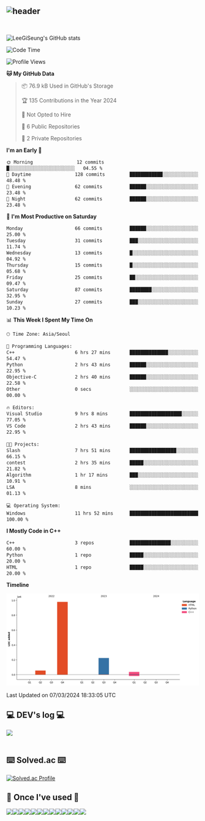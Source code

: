 <div align="left">
  
![header](https://capsule-render.vercel.app/api?type=waving&color=timeGradient&text=LeeGiSeung👋&animation=twinkling&fontSize=35&fontAlignY=40&fontAlign=70&height=250)
---
<br>

![LeeGiSeung's GitHub stats](https://github-readme-stats.vercel.app/api?username=LeeGiSeung&show_icons=true&theme=dark)

<!--START_SECTION:waka-->
![Code Time](http://img.shields.io/badge/Code%20Time-45%20hrs%2028%20mins-blue)

![Profile Views](http://img.shields.io/badge/Profile%20Views-172-blue)

**🐱 My GitHub Data** 

> 📦 76.9 kB Used in GitHub's Storage 
 > 
> 🏆 135 Contributions in the Year 2024
 > 
> 🚫 Not Opted to Hire
 > 
> 📜 6 Public Repositories 
 > 
> 🔑 2 Private Repositories 
 > 
**I'm an Early 🐤** 

```text
🌞 Morning                12 commits          █░░░░░░░░░░░░░░░░░░░░░░░░   04.55 % 
🌆 Daytime                128 commits         ████████████░░░░░░░░░░░░░   48.48 % 
🌃 Evening                62 commits          ██████░░░░░░░░░░░░░░░░░░░   23.48 % 
🌙 Night                  62 commits          ██████░░░░░░░░░░░░░░░░░░░   23.48 % 
```
📅 **I'm Most Productive on Saturday** 

```text
Monday                   66 commits          ██████░░░░░░░░░░░░░░░░░░░   25.00 % 
Tuesday                  31 commits          ███░░░░░░░░░░░░░░░░░░░░░░   11.74 % 
Wednesday                13 commits          █░░░░░░░░░░░░░░░░░░░░░░░░   04.92 % 
Thursday                 15 commits          █░░░░░░░░░░░░░░░░░░░░░░░░   05.68 % 
Friday                   25 commits          ██░░░░░░░░░░░░░░░░░░░░░░░   09.47 % 
Saturday                 87 commits          ████████░░░░░░░░░░░░░░░░░   32.95 % 
Sunday                   27 commits          ███░░░░░░░░░░░░░░░░░░░░░░   10.23 % 
```


📊 **This Week I Spent My Time On** 

```text
🕑︎ Time Zone: Asia/Seoul

💬 Programming Languages: 
C++                      6 hrs 27 mins       ██████████████░░░░░░░░░░░   54.47 % 
Python                   2 hrs 43 mins       ██████░░░░░░░░░░░░░░░░░░░   22.95 % 
Objective-C              2 hrs 40 mins       ██████░░░░░░░░░░░░░░░░░░░   22.58 % 
Other                    0 secs              ░░░░░░░░░░░░░░░░░░░░░░░░░   00.00 % 

🔥 Editors: 
Visual Studio            9 hrs 8 mins        ███████████████████░░░░░░   77.05 % 
VS Code                  2 hrs 43 mins       ██████░░░░░░░░░░░░░░░░░░░   22.95 % 

🐱‍💻 Projects: 
Slash                    7 hrs 51 mins       █████████████████░░░░░░░░   66.15 % 
contest                  2 hrs 35 mins       █████░░░░░░░░░░░░░░░░░░░░   21.82 % 
Algorithm                1 hr 17 mins        ███░░░░░░░░░░░░░░░░░░░░░░   10.91 % 
LSA                      8 mins              ░░░░░░░░░░░░░░░░░░░░░░░░░   01.13 % 

💻 Operating System: 
Windows                  11 hrs 52 mins      █████████████████████████   100.00 % 
```

**I Mostly Code in C++** 

```text
C++                      3 repos             ███████████████░░░░░░░░░░   60.00 % 
Python                   1 repo              █████░░░░░░░░░░░░░░░░░░░░   20.00 % 
HTML                     1 repo              █████░░░░░░░░░░░░░░░░░░░░   20.00 % 
```



**Timeline**

![Lines of Code chart](https://raw.githubusercontent.com/LeeGiSeung/LeeGiSeung/main/assets/bar_graph.png)


 Last Updated on 07/03/2024 18:33:05 UTC
<!--END_SECTION:waka-->

## 💻 DEV's log 💻
<div style="display:flex; flex-direction:row;">
    <a href="https://easyhomputer.tistory.com">
        <a href="https://velog.io/@kimbab_1004/posts"><img src="https://img.shields.io/badge/Velog-20c997?style=for-the-badge&logo=Velog&logoColor=white">
    </a>
</div><br>


## ⌨️ Solved.ac ⌨️
[![Solved.ac Profile](http://mazassumnida.wtf/api/generate_badge?boj=kimbab1004)](https://solved.ac/kimbab1004)


      
## 🔨 Once I've used 🔨
<div style="display:flex; flex-direction:row;">
    <img src="https://img.shields.io/badge/Andoid Studio-3DDC84?style=flat-square&logo=android studio&logoColor=white">
    <img src="https://img.shields.io/badge/JavaScript-F7DF1E?style=flat-square&logo=JavaScript&logoColor=white">
    <img src="https://img.shields.io/badge/HTML5-E34F26?style=flat-square&logo=HTML5&logoColor=white">
    <img src="https://img.shields.io/badge/React-61DAFB?style=flat-square&logo=React&logoColor=white">
  <br>
  <img src="https://img.shields.io/badge/Anaconda-44A833?style=flat-square&logo=Anaconda&logoColor=white">
  <img src="https://img.shields.io/badge/MongoDB-47A248?style=flat-square&logo=MongoDB&logoColor=white">
  <img src="https://img.shields.io/badge/python-3776AB?style=flat-square&logo=python&logoColor=white">
  <img src="https://img.shields.io/badge/OpenAi-412991?style=flat-square&logo=OpenAi&logoColor=white">
  <img src="https://img.shields.io/badge/Flask-000000?style=flat-square&logo=Flask&logoColor=white">
  <br>
  <img src="https://img.shields.io/badge/Visual Studio-5C2D91?style=flat-square&logo=Visual Studio&logoColor=white">
  <img src="https://img.shields.io/badge/Visual Studio Code-007ACC?style=flat-square&logo=Visual Studio Code&logoColor=white">
  <img src="https://img.shields.io/badge/C++-00599C?style=flat-square&logo=C++&logoColor=white">
  <img src="https://img.shields.io/badge/Unreal Engine-0E1128?style=flat-square&logo=Unreal Engine&logoColor=white">

</div><br>
</div>
